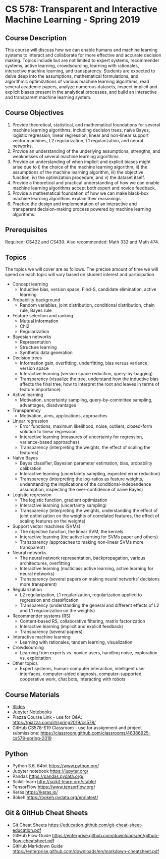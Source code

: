 # CS 578: Transparent and Interactive Machine Learning - Spring 2019

## Course Description

This course will discuss how we can enable humans and machine learning systems to interact and collaborate for more effective and accurate decision making. Topics include but are not limited to expert systems, recommender systems, active learning, crowdsourcing, learning with rationales, interactive machine learning, and transparency. Students are expected to delve deep into the assumptions, mathematical formulations, and algorithmic optimizations of various machine learning algorithms, read several academic papers, analyze numerous datasets, inspect implicit and explicit biases present in the analytical processes, and build an interactive and transparent machine learning system.

## Course Objectives

1. Provide theoretical, statistical, and mathematical foundations for several machine learning algorithms, including decision trees, naïve Bayes, logistic regression, linear regression, linear and non-linear support vector machines, L2 regularization, L1 regularization, and neural networks.
2. Provide an understanding of the underlying assumptions, strengths, and weaknesses of several machine learning algorithms.
3. Provide an understanding of when implicit and explicit biases might arise due to i) the choice of the machine learning algorithm, ii) the assumptions of the machine learning algorithm, iii) the objective function, iv) the optimization procedure, and v) the dataset itself.
4. Provide a theoretical and practical understanding of how we can enable machine learning algorithms accept both expert and novice feedback.
5. Provide a mathematical foundation of how we can make black-box machine learning algorithms explain their reasonings.
6. Practice the design and implementation of an interactive and transparent decision-making process powered by machine learning algorithms.

## Prerequisites
Required: CS422 and CS430. Also recommended: Math 332 and Math 474.

## Topics
The topics we will cover are as follows. The precise amount of time we will spend on each topic will vary based on student interest and participation.

* Concept learning
  * Inductive bias, version space, Find-S, candidate elimination, active learning
* Probability background
  * Random variables, joint distribution, conditional distribution, chain rule, Bayes rule
* Feature selection and ranking
  * Mutual information
  * Chi2
  * Regularization
* Bayesian networks
  * Representation
  * Structure learning
  * Synthetic data generation
* Decision trees
  * Information gain, overfitting, underfitting, bias versus variance, version space
  * Interactive learning (version space reduction, query-by-bagging)
  * Transparency (visualize the tree, understand how the inductive bias affects the final tree, how to interpret the root and leaves in terms of feature importance)
* Active learning
  * Motivation, uncertainty sampling, query-by-committee sampling, advantages, disadvantages
* Transparency
  * Motivation, aims, applications, approaches
* Linear regression
  * Error functions, maximum likelihood, noise, outliers, closed-form solution to linear regression 
  * Interactive learning (measures of uncertainty for regression, variance-based approaches)
  * Transparency (interpreting the weights, the effect of scaling the features)
* Naïve Bayes
  * Bayes classifier, Bayesian parameter estimation, bias, probability calibration
  * Interactive learning (uncertainty sampling, expected error reduction)
  * Transparency (interpreting the log-ratios as feature weights, understanding the implications of the conditional-independence assumption, inspecting the over-confidence of naïve Bayes)
* Logistic regression
  * The logistic function, gradient optimization
  * Interactive learning (uncertainty sampling)
  * Transparency (interpreting the weights, understanding the effect of joint optimization on the weights of correlated features, the effect of scaling features on the weights)
* Support vector machines (SVMs)
  * The objective function, the linear SVM, the kernels
  * Interactive learning (the active learning for SVMs paper and others)
  * Transparency (approaches to making non-linear SVMs more transparent)
* Neural networks
  * The neural network representation, backpropagation, various architectures, overfitting
  * Interactive learning (multiclass active learning, active learning for neural networks)
  * Transparency (several papers on making neural networks’ decisions more transparent)
* Regularization
  * L2 regularization, L1 regularization, regularization applied to regression and classification
  * Transparency (understanding the general and different effects of L2 and L1 regularization on the weights)
* Recommender systems (RS)
  * Content-based RS, collaborative filtering, matrix factorization
  * Interactive learning (implicit and explicit feedback)
  * Transparency (several papers)
* Interactive machine learning
  * Learning with rationales, tandem learning, visualization
* Crowdsourcing
  * Learning from experts vs. novice users, handling noise, exploration vs. exploitation
* Other topics
  * Expert systems, human-computer interaction, intelligent user interfaces, computer-aided diagnosis, computer-supported cooperative work, chat bots, interacting with robots

## Course Materials
* [Slides](slides)
* [Jupyter Notebooks](notebooks)
* Piazza Course Link - use for Q&A: https://piazza.com/iit/spring2019/cs578/
* GitHub CS578-S19 Classroom - use for assignment and project submissions:  https://classroom.github.com/classrooms/46386925-cs578-spring-2019

## Python
* Python 3.6, 64bit https://www.python.org/
* Jupyter notebook https://jupyter.org/
* Pandas https://pandas.pydata.org/
* Scikit-learn http://scikit-learn.org/stable/ 
* TensorFlow https://www.tensorflow.org/ 
* Keras  https://keras.io/
* Bokeh https://bokeh.pydata.org/en/latest/

## Git & GitHub Cheat Sheets
* Git Cheat Sheets https://education.github.com/git-cheat-sheet-education.pdf
* GitHub Flow Guide https://enterprise.github.com/downloads/en/github-flow-cheatsheet.pdf
* GitHub Markdown Guide https://enterprise.github.com/downloads/en/markdown-cheatsheet.pdf
